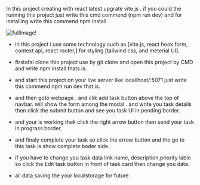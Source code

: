 In this project creating with react latest upgrate vite.js .
if you could the running this project just write this cmd commend (npm run dev) and for installing write this commend npm install.


![fullImage!](../task-managmnet-front-end/src/assets/image/full-site.JPG)


- in this project i use some technology such as [vite.js, react hook form, context api, react router,] for styling [tailwind css, and meterial UI].

- firstafal clone this project use by git clone and open this project by CMD and write npm install thats is.

- and start this project on your live server like locallhost/:5071 just write this commend npm run dev thst is.

- and then goto webpage . and clik add task button above the top of navbar. will show the form among the modal . and write you task details then click the submit button and see you task UI in pending border. 
 - and your is working thek click the right arrow button then send your task in prograss border. 

 - and finaly complete your task so click the arrow button and the go to this task is show complete boder side.

 - if you have to change you task data link name, description,priority lable so click the Edit task button in front of task card then change you data.

 - all data saving the your localstorage for future. 
